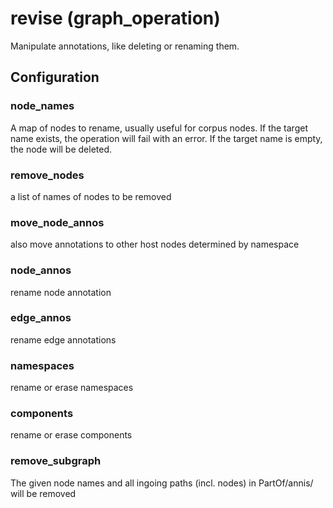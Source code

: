 # revise (graph_operation)

Manipulate annotations, like deleting or renaming them.

## Configuration

###  node_names

A map of nodes to rename, usually useful for corpus nodes. If the target name exists,
the operation will fail with an error. If the target name is empty, the node will be
deleted.

###  remove_nodes

a list of names of nodes to be removed

###  move_node_annos

also move annotations to other host nodes determined by namespace

###  node_annos

rename node annotation

###  edge_annos

rename edge annotations

###  namespaces

rename or erase namespaces

###  components

rename or erase components

###  remove_subgraph

The given node names and all ingoing paths (incl. nodes) in PartOf/annis/ will be removed


